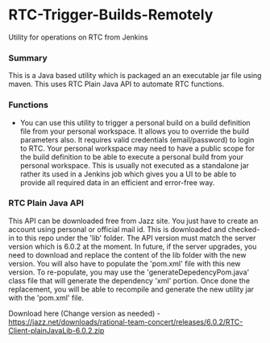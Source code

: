 # RTC-Trigger-Builds-Remotely
Utility for operations on RTC from Jenkins

### Summary

This is a Java based utility which is packaged an an executable jar file using maven. This uses RTC Plain Java API to automate RTC functions. 

### Functions

- You can use this utility to trigger a personal build on a build definition file from your personal workspace. It allows you to override the build parameters also. It requires valid credentials (email/password) to login to RTC. Your personal workspace may need to have a public scope for the build definition to be able to execute a personal build from your personal workspace. This is usually not executed as a standalone jar rather its used in a Jenkins job which gives you a UI to be able to provide all required data in an efficient and error-free way.

### RTC Plain Java API
This API can be downloaded free from Jazz site. You just have to create an account using personal or official mail id.
This is downloaded and checked-in to this repo under the 'lib' folder. The API version must match the server version which is 6.0.2 at the moment. In future, if the server upgrades, you need to download and replace the content of the lib folder with the new version. You will also have to populate the 'pom.xml' file with this new version. To re-populate, you may use the 'generateDepedencyPom.java' class file that will generate the dependency 'xml' portion. Once done the replacement, you will be able to recompile and generate the new utility jar with the 'pom.xml' file.

Download here (Change version as needed) - https://jazz.net/downloads/rational-team-concert/releases/6.0.2/RTC-Client-plainJavaLib-6.0.2.zip
